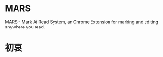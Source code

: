 # MARS
MARS - Mark At Read System, an Chrome Extension for marking and editing anywhere you read.

# 初衷
